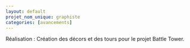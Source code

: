 ```yaml
---
layout: default
projet_nom_unique: graphiste
categories: [avancements]
---
```

Réalisation : Création des décors et des tours pour le projet Battle Tower.